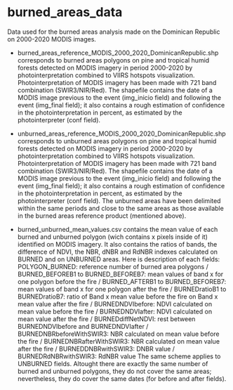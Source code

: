# burned_areas_data
Data used for the burned areas analysis made on the Dominican Republic on 2000-2020 MODIS images.

- burned_areas_reference_MODIS_2000_2020_DominicanRepublic.shp corresponds to burned areas polygons on pine and tropical humid forests detected on MODIS imagery in period 2000-2020 by photointerpretation combined to VIIRS hotspots visualization.
Photointerpretation of MODIS imagery has been made with 721 band combination (SWIR3/NIR/Red). The shapefile contains the date of a MODIS image previous to the event (img_inicio field) and following the event (img_final field); it also contains a rough estimation of confidence in the photointerpretation in percent, as estimated by the photointerpreter (conf field).

- unburned_areas_reference_MODIS_2000_2020_DominicanRepublic.shp corresponds to unburned areas polygons on pine and tropical humid forests detected on MODIS imagery in period 2000-2020 by photointerpretation combined to VIIRS hotspots visualization.
Photointerpretation of MODIS imagery has been made with 721 band combination (SWIR3/NIR/Red). The shapefile contains the date of a MODIS image previous to the event (img_inicio field) and following the event (img_final field); it also contains a rough estimation of confidence in the photointerpretation in percent, as estimated by the photointerpreter (conf field).
The unburned areas have been delimited within the same periods and close to the same areas as those available in the burned areas reference product (mentioned above).

- burned_unburned_mean_values.csv contains the mean value of each burned and unburned polygon (wich contains x pixels inside of it) identified on MODIS imagery. It also contains the ratios of bands, the difference of NDVI, the NBR, dNBR and RdNBR indexes calculated on BURNED and on UNBURNED areas.
Here is description of each fields: 
POLYGON_BURNED: reference number of burned area polygons / BURNED_BEFOREB1 to BURNED_BEFOREB7: mean values of band x for one polygon before the fire / BURNED_AFTERB1 to BURNED_BEFOREB7: mean values of band x for one polygon after the fire / BURNEDratioB1 to BURNEDratioB7: ratio of Band x mean value before the fire on Band x mean value after the fire / BURNEDNDVIbefore: NDVI calculated on mean value before the fire / BURNEDNDVIafter: NDVI calculated on mean value after the fire / BURNEDdiffNetNDVI: rest between BURNEDNDVIbefore and BURNEDNDVIafter / BURNEDNBRbeforeWithSWIR3: NBR calculated on mean value before the fire / BURNEDNBRafterWithSWIR3: NBR calculated on mean value after the fire / BURNEDDNBRwithSWIR3: DNBR value / BURNEDRdNBRwithSWIR3: RdNBR value
The same scheme applies to UNBURNED fields. 
Altought there are exactly the same number of burned and unburned polygons, they do not cover the same areas; nevertheless, they do cover the same dates (for before and after fields).


